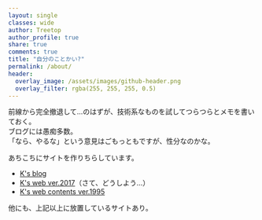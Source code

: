 ```yaml
---
layout: single
classes: wide
author: Treetop
author_profile: true
share: true
comments: true
title: "自分のことかい?"
permalink: /about/
header:
  overlay_image: /assets/images/github-header.png
  overlay_filter: rgba(255, 255, 255, 0.5)
---
```

前線から完全撤退して…のはずが、技術系なものを試してつらつらとメモを書いておく。  
ブログには愚痴多数。  
「なら、やるな」という意見はごもっともですが、性分なのかな。

あちこちにサイトを作りちらしています。

- [K's blog](https://blog.treetop.to)
- [K's web ver.2017](https://2017.treetop.to/)（さて、どうしよう…）
- [K's web contents ver.1995](http://treetop.webcrow.jp)

他にも、上記以上に放置しているサイトあり。
